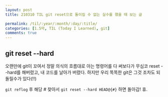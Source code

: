 ```yaml
---
layout: post
title: 210310 TIL git reset으로 돌이킬 수 없는 실수를 했을 때 보는 글

permalink: /til/:year/:month/:day/:title/
categories: [1.5막, TIL (Today I Learned), git]
comments: true
---
```


## git reset --hard 

오랜만에 git이 꼬여서 정말 의식의 흐름대로 아는 명령어를 다 써보다가 무심코 reset --hard를 해버렸고, 내 코드를 날아가 버렸다. 
하지만 우리 똑똑한 git은 그것 조차도 되돌릴수가 있다(!!)

`git reflog` 후 해당 # 찾아서
`git reset --hard HEAD@{#}` 하면 돌아감!  휴.
